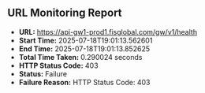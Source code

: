 ## URL Monitoring Report

- **URL:** https://api-gw1-prod1.fisglobal.com/gw/v1/health
- **Start Time:** 2025-07-18T19:01:13.562601
- **End Time:** 2025-07-18T19:01:13.852625
- **Total Time Taken:** 0.290024 seconds
- **HTTP Status Code:** 403
- **Status:** Failure
- **Failure Reason:** HTTP Status Code: 403
